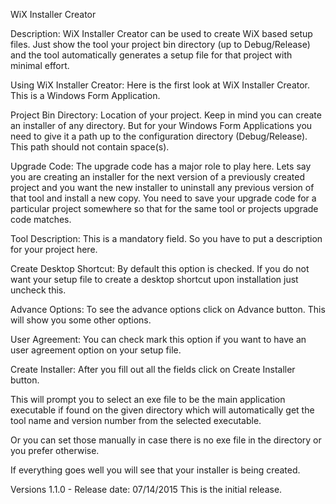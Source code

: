 WiX Installer Creator

Description:
WiX Installer Creator can be used to create WiX based setup files. Just show the tool your project bin directory (up to Debug/Release) and the tool automatically generates a setup file for that project with minimal effort.

Using WiX Installer Creator:
Here is the first look at WiX Installer Creator. This is a Windows Form Application.
 
Project Bin Directory:
Location of your project. Keep in mind you can create an installer of any directory. But for your Windows Form Applications you need to give it a path up to the configuration directory (Debug/Release).
This path should not contain space(s).

Upgrade Code:
The upgrade code has a major role to play here. Lets say you are creating an installer for the next version of a previously created project and you want the new installer to uninstall any previous version of that tool and install a new copy. You need to save your upgrade code for a particular project somewhere so that for the same tool or projects upgrade code matches.

Tool Description:
This is a mandatory field. So you have to put a description for your project here.

Create Desktop Shortcut:
By default this option is checked. If you do not want your setup file to create a desktop shortcut upon installation just uncheck this.

Advance Options:
To see the advance options click on Advance button. This will show you some other options.
 
User Agreement:
You can check mark this option if you want to have an user agreement option on your setup file.

Create Installer:
After you fill out all the fields click on Create Installer button.
 
This will prompt you to select an exe file to be the main application executable if found on the given directory which will automatically get the tool name and version number from the selected executable.
 
Or you can set those manually in case there is no exe file in the directory or you prefer otherwise.
 
If everything goes well you will see that your installer is being created.
 
Versions
1.1.0 - Release date: 07/14/2015
This is the initial release. 
